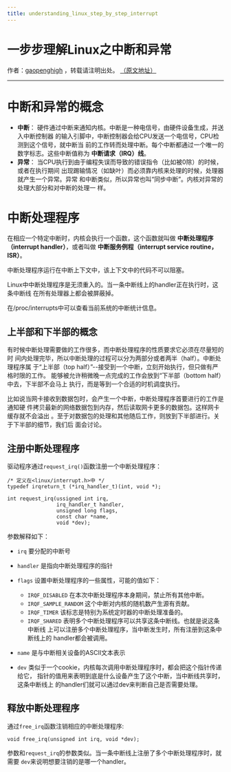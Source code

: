 ```yaml
---
title: understanding_linux_step_by_step_interrupt
---
```


<head>
<link rel='stylesheet' href='/style/github2.css'/>
<meta http-equiv="Content-Type" content="text/html; charset=utf-8" />
</head>

一步步理解Linux之中断和异常
===========================

作者：[gaopenghigh](http://gaopenghigh.github.com)
，转载请注明出处。
[（原文地址）](http://gaopenghigh.github.io/posts/understanding_linux_step_by_step_interrupt.html)

------------------------------------------------

# 中断和异常的概念

* **中断**：
    硬件通过中断来通知内核。中断是一种电信号，由硬件设备生成，并送入中断控制器
    的输入引脚中，中断控制器会给CPU发送一个电信号，CPU检测到这个信号，就中断当
    前的工作转而处理中断。每个中断都通过一个唯一的数字标志。这些中断值称为
    **中断请求（IRQ）线**。
* **异常**：
    当CPU执行到由于编程失误而导致的错误指令（比如被0除）的时候，或者在执行期间
    出现踢输情况（如缺叶）而必须靠内核来处理的时候，处理器就产生一个异常。异常
    和中断类似，所以异常也叫“同步中断”。内核对异常的处理大部分和对中断的处理一
    样。


# 中断处理程序

在相应一个特定中断时，内核会执行一个函数，这个函数就叫做
**中断处理程序（interrupt handler）**，或者叫做
**中断服务例程（interrupt service routine，ISR）**。

中断处理程序运行在中断上下文中，该上下文中的代码不可以阻塞。

Linux中中断处理程序是无须重入的。当一条中断线上的handler正在执行时，这条中断线
在所有处理器上都会被屏蔽掉。

在/proc/interrupts中可以查看当前系统的中断统计信息。

## 上半部和下半部的概念

有时候中断处理需要做的工作很多，而中断处理程序的性质要求它必须在尽量短的时
间内处理完毕，所以中断处理的过程可以分为两部分或者两半（half）。中断处理程序属
于“上半部（top half）”--接受到一个中断，立刻开始执行，但只做有严格时限的工作。
能够被允许稍微晚一点完成的工作会放到“下半部（bottom half）中去，下半部不会马上
执行，而是等到一个合适的时机调度执行。

比如说当网卡接收到数据包时，会产生一个中断，中断处理程序首要进行的工作是通知硬
件拷贝最新的网络数据包到内存，然后读取网卡更多的数据包。这样网卡缓存就不会溢出
。至于对数据包的处理和其他随后工作，则放到下半部进行。关于下半部的细节，我们后
面会讨论。


## 注册中断处理程序

驱动程序通过`request_irq()`函数注册一个中断处理程序：

    /* 定义在<linux/interrupt.h>中 */
    typedef irqreturn_t (*irq_handler_t)(int, void *);

    int request_irq(ussigned int irq,
                    irq_handler_t handler,
                    unsigned long flags,
                    const char *name,
                    void *dev);

参数解释如下：

* `irq` 要分配的中断号
* `handler` 是指向中断处理程序的指针
* `flags` 设置中断处理程序的一些属性，可能的值如下：

    * `IRQF_DISABLED` 在本次中断处理程序本身期间，禁止所有其他中断。
    * `IRQF_SAMPLE_RANDOM` 这个中断对内核的随机数产生源有贡献。
    * `IRQF_TIMER` 该标志是特别为系统定时器的中断处理准备的。
    * `IRQF_SHARED` 表明多个中断处理程序可以共享这条中断线。也就是说这条中断线
        上可以注册多个中断处理程序，当中断发生时，所有注册到这条中断线上的
        handler都会被调用。
* `name` 是与中断相关设备的ASCII文本表示
* `dev` 类似于一个cookie，内核每次调用中断处理程序时，都会把这个指针传递给它，
    指针的值用来表明到底是什么设备产生了这个中断，当中断线共享时，这条中断线上
    的handler们就可以通过dev来判断自己是否需要处理。


## 释放中断处理程序

通过`free_irq`函数注销相应的中断处理程序:

    void free_irq(unsigned int irq, void *dev);

参数和`request_irq`的参数类似。当一条中断线上注册了多个中断处理程序时，就需要
`dev`来说明想要注销的是哪一个handler。

